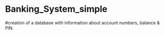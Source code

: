 # Banking_System_simple
#creation of a database with information about account numbers, balance & PIN.
